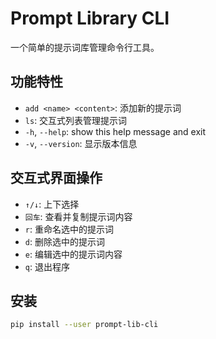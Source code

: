 # Prompt Library CLI

一个简单的提示词库管理命令行工具。

## 功能特性

- `add <name> <content>`: 添加新的提示词
- `ls`:                   交互式列表管理提示词
- `-h`, `--help`:         show this help message and exit
- `-v`, `--version`:      显示版本信息


## 交互式界面操作

- `↑/↓`: 上下选择
- `回车`: 查看并复制提示词内容
- `r`: 重命名选中的提示词
- `d`: 删除选中的提示词
- `e`: 编辑选中的提示词内容
- `q`: 退出程序

## 安装

```bash
pip install --user prompt-lib-cli
```
